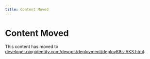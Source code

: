 ```yaml
---
title: Content Moved
---
```

# Content Moved

This content has moved to [developer.pingidentity.com/devops/deployment/deployK8s-AKS.html](https://developer.pingidentity.com/devops/deployment/deployK8s-AKS.html).
